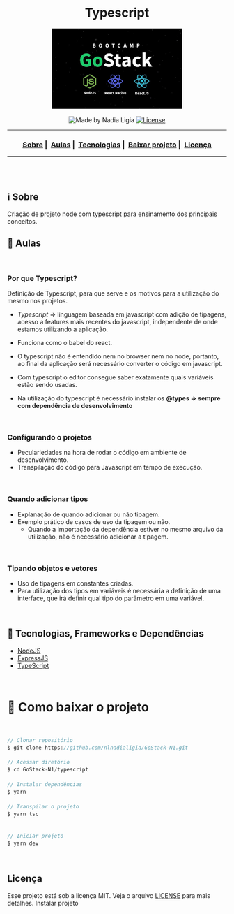 <h1 align="center">Typescript</h1>
<p align="center">
  <img src="../../assets/logo.jpg" width="300" heigth="300">
</p>


<p align="center">
  <img alt="Made by Nadia Ligia" src="https://img.shields.io/badge/made%20by-Nadia%20Ligia-informational">
  
  <a href="license.md">
  <img alt="License" src="https://img.shields.io/badge/License-MIT-informational">
  </a>
</p>

___

<h3 align="center">
  <a href="#information_source-sobre">Sobre</a>&nbsp;|&nbsp;
  <a href="#book-aulas">Aulas</a>&nbsp;|&nbsp;
  <a href="#rocket-tecnologias-frameworks-dependencias">Tecnologias</a>&nbsp;|&nbsp;
  <a href="#links">Baixar projeto</a>&nbsp;|&nbsp;
  <a href="#licença">Licença</a>
</h3>

___

<br>
<br>

## :information_source: Sobre

Criação de projeto node com typescript para ensinamento dos principais conceitos.

## :book: Aulas

<br>

### Por que Typescript?

Definição de Typescript, para que serve e os motivos para a utilização do mesmo nos projetos.

- *Typescript* ⇒ linguagem baseada em javascript com adição de tipagens, acesso a features mais recentes do javascript, independente de onde estamos utilizando a aplicação.

- Funciona como o babel do react.

- O typescript não é entendido nem no browser nem no node, portanto, ao final da aplicação será necessário converter o código em javascript.

- Com typescript o editor consegue saber exatamente quais variáveis estão sendo usadas.

- Na utilização do typescript é necessário instalar os **@types ⇒ sempre com dependência de desenvolvimento**

<br>

### Configurando o projetos

- Peculariedades na hora de rodar o código em ambiente de desenvolvimento.
- Transpilação do código para Javascript em tempo de execução.

<br>

### Quando adicionar tipos

- Explanação de quando adicionar ou não tipagem.
- Exemplo prático de casos de uso da tipagem ou não.
  - Quando a importação da dependência estiver no mesmo arquivo da utilização, não é necessário adicionar a tipagem.

<br>

### Tipando objetos e vetores

- Uso de tipagens em constantes criadas.
- Para utilização dos tipos em variáveis é necessária a definição de uma interface, que irá definir qual tipo do parâmetro em uma variável.

<br>

## :rocket: Tecnologias, Frameworks e Dependências 

- [NodeJS](https://nodejs.org/en/)
- [ExpressJS](https://expressjs.com/pt-br/)
- [TypeScript](https://www.typescriptlang.org/)

<br>

# :link: Como baixar o projeto 

<br>

```js
// Clonar repositório
$ git clone https://github.com/nlnadialigia/GoStack-N1.git

// Acessar diretório
$ cd GoStack-N1/typescript

// Instalar dependências
$ yarn

// Transpilar o projeto
$ yarn tsc


// Iniciar projeto
$ yarn dev
```

<br>

## Licença 

Esse projeto está sob a licença MIT. Veja o arquivo [LICENSE](../../LICENSE) para mais detalhes.
Instalar projeto